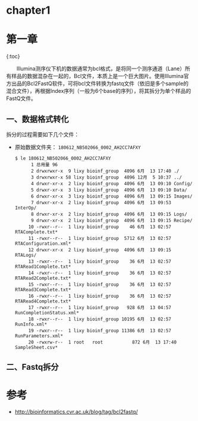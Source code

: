 # chapter1

# 第一章

{:toc}

　　Illumina测序仪下机的数据通常为bcl格式，是将同一个测序通道（Lane）所有样品的数据混杂在一起的，Bcl文件，本质上是一个巨大图片。使用Illumina官方出品的Bcl2FastQ软件，可将bcl文件转换为fastq文件（依旧是多个sample的混合文件），再根据Index序列（一般为6个base的序列），将其拆分为单个样品的FastQ文件。

##  一、数据格式转化

拆分的过程需要如下几个文件：

- 原始数据文件夹： `180612_NB502066_0002_AH2CC7AFXY`

  ```shell
  $ le 180612_NB502066_0002_AH2CC7AFXY
        1 总用量 96
        2 drwxrwxr-x  9 lixy bioinf_group  4096 6月  13 17:40 ./
        3 drwxrwxr-x 58 lixy bioinf_group  4096 12月  5 10:37 ../
        4 drwxr-xr-x  2 lixy bioinf_group  4096 6月  13 09:10 Config/
        5 drwxr-xr-x  3 lixy bioinf_group  4096 6月  13 09:10 Data/
        6 drwxr-xr-x  3 lixy bioinf_group  4096 6月  13 09:15 Images/
        7 drwxr-xr-x  2 lixy bioinf_group  4096 6月  13 09:53 InterOp/
        8 drwxr-xr-x  2 lixy bioinf_group  4096 6月  13 09:15 Logs/
        9 drwxr-xr-x  2 lixy bioinf_group  4096 6月  13 09:15 Recipe/
       10 -rwxr--r--  1 lixy bioinf_group    46 6月  13 02:57 RTAComplete.txt*
       11 -rwxr--r--  1 lixy bioinf_group  5712 6月  13 02:57 RTAConfiguration.xml*
       12 drwxr-xr-x  2 lixy bioinf_group  4096 6月  13 09:15 RTALogs/
       13 -rwxr--r--  1 lixy bioinf_group    36 6月  13 02:57 RTARead1Complete.txt*
       14 -rwxr--r--  1 lixy bioinf_group    36 6月  13 02:57 RTARead2Complete.txt*
       15 -rwxr--r--  1 lixy bioinf_group    36 6月  13 02:57 RTARead3Complete.txt*
       16 -rwxr--r--  1 lixy bioinf_group    36 6月  13 02:57 RTARead4Complete.txt*
       17 -rwxr--r--  1 lixy bioinf_group   928 6月  13 04:57 RunCompletionStatus.xml*
       18 -rwxr--r--  1 lixy bioinf_group 10195 6月  13 02:57 RunInfo.xml*
       19 -rwxr--r--  1 lixy bioinf_group 11386 6月  13 02:57 RunParameters.xml*
       20 -rwxrw-r--  1 root   root           872 6月  13 17:40 SampleSheet.csv*
  
  ```

## 二、Fastq拆分



# 参考

- http://bioinformatics.cvr.ac.uk/blog/tag/bcl2fastq/